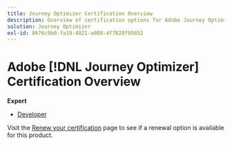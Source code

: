 ```yaml
---
title: Journey Optimizer Certification Overview
description: Overview of certification options for Adobe Journey Optimizer
solution: Journey Optimizer
exl-id: 8676c9b0-fa19-4821-a008-4f7028f95852
---
```

# Adobe [!DNL Journey Optimizer] Certification Overview

**Expert**

* [Developer](/help/certifications/ajo/ajo-e-developer.md) <!--AD0-E603-->

Visit the [Renew your certification](/help/certifications/renew.md) page to see if a renewal option is available for this product.
